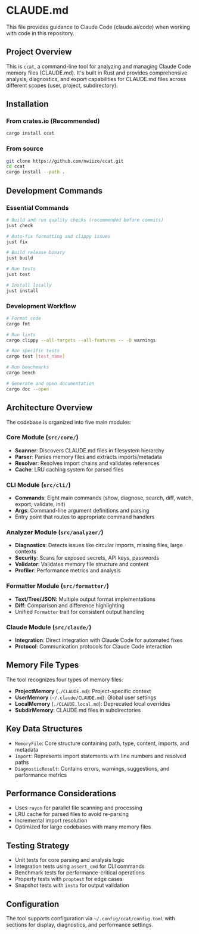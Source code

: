 # CLAUDE.md

This file provides guidance to Claude Code (claude.ai/code) when working with code in this repository.

## Project Overview

This is `ccat`, a command-line tool for analyzing and managing Claude Code memory files (CLAUDE.md). It's built in Rust and provides comprehensive analysis, diagnostics, and export capabilities for CLAUDE.md files across different scopes (user, project, subdirectory).

## Installation

### From crates.io (Recommended)
```bash
cargo install ccat
```

### From source
```bash
git clone https://github.com/nwiizo/ccat.git
cd ccat
cargo install --path .
```

## Development Commands

### Essential Commands
```bash
# Build and run quality checks (recommended before commits)
just check

# Auto-fix formatting and clippy issues
just fix

# Build release binary
just build

# Run tests
just test

# Install locally
just install
```

### Development Workflow
```bash
# Format code
cargo fmt

# Run lints
cargo clippy --all-targets --all-features -- -D warnings

# Run specific tests
cargo test [test_name]

# Run benchmarks
cargo bench

# Generate and open documentation
cargo doc --open
```

## Architecture Overview

The codebase is organized into five main modules:

### Core Module (`src/core/`)
- **Scanner**: Discovers CLAUDE.md files in filesystem hierarchy
- **Parser**: Parses memory files and extracts imports/metadata
- **Resolver**: Resolves import chains and validates references
- **Cache**: LRU caching system for parsed files

### CLI Module (`src/cli/`)
- **Commands**: Eight main commands (show, diagnose, search, diff, watch, export, validate, init)
- **Args**: Command-line argument definitions and parsing
- Entry point that routes to appropriate command handlers

### Analyzer Module (`src/analyzer/`)
- **Diagnostics**: Detects issues like circular imports, missing files, large contexts
- **Security**: Scans for exposed secrets, API keys, passwords
- **Validator**: Validates memory file structure and content
- **Profiler**: Performance metrics and analysis

### Formatter Module (`src/formatter/`)
- **Text/Tree/JSON**: Multiple output format implementations
- **Diff**: Comparison and difference highlighting
- Unified `Formatter` trait for consistent output handling

### Claude Module (`src/claude/`)
- **Integration**: Direct integration with Claude Code for automated fixes
- **Protocol**: Communication protocols for Claude Code interaction

## Memory File Types

The tool recognizes four types of memory files:
- **ProjectMemory** (`./CLAUDE.md`): Project-specific context
- **UserMemory** (`~/.claude/CLAUDE.md`): Global user settings  
- **LocalMemory** (`./CLAUDE.local.md`): Deprecated local overrides
- **SubdirMemory**: CLAUDE.md files in subdirectories

## Key Data Structures

- `MemoryFile`: Core structure containing path, type, content, imports, and metadata
- `Import`: Represents import statements with line numbers and resolved paths
- `DiagnosticResult`: Contains errors, warnings, suggestions, and performance metrics

## Performance Considerations

- Uses `rayon` for parallel file scanning and processing
- LRU cache for parsed files to avoid re-parsing
- Incremental import resolution
- Optimized for large codebases with many memory files

## Testing Strategy

- Unit tests for core parsing and analysis logic
- Integration tests using `assert_cmd` for CLI commands
- Benchmark tests for performance-critical operations
- Property tests with `proptest` for edge cases
- Snapshot tests with `insta` for output validation

## Configuration

The tool supports configuration via `~/.config/ccat/config.toml` with sections for display, diagnostics, and performance settings.